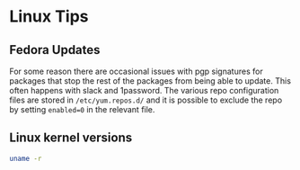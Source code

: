# Linux Tips

## Fedora Updates

For some reason there are occasional issues with pgp signatures for packages
that stop the rest of the packages from being able to update. This often
happens with slack and 1password. The various repo configuration files are
stored in `/etc/yum.repos.d/` and it is possible to exclude the repo by
setting `enabled=0` in the relevant file.


## Linux kernel versions

```bash
uname -r
```
